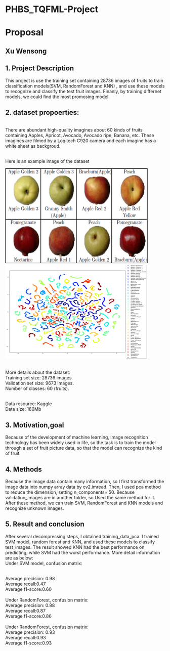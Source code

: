 # PHBS_TQFML-Project
# Proposal
## Xu Wensong
## 1.	Project Description
This project is use the training set containing 28736 images of fruits to train classification models(SVM, RandomForest and KNN) , and use these models to recognize and classify the test fruit images. Finanly, by training differnet models, we could find the most promosing model.

## 2.	dataset propoerties:
<br>There are abundant high-quality imagines about 60 kinds of fruits containing Apples, Apricot, Avocado, Avocado ripe, Banana, etc. These imagines are filmed by a Logitech C920 camera and each imagine has a white sheet as backgroud. 

<br>Here is an example image of the dataset

<img src="https://github.com/stuartphbs/PHBS_TQFML-/blob/master/example%20image.png" width="450" height="300" alt="Example Image"/>

<img src="https://github.com/stuartphbs/PHBS_TQFML-/blob/master/Project/fruit_image_2D.png" width="450" height="300" alt="2D_images after dimensionality reduction"/>

<br>More details about the dataset:
<br>Training set size: 28736 images.
<br>Validation set size: 9673 images.
<br>Number of classes: 60 (fruits).

<br> Data resource: Kaggle
<br> Data size: 180Mb

## 3.	Motivation,goal
  Because of the development of machine learning, image recognition technology has been widely used in life, so the task is to train the model through a set of fruit picture data, so that the model can recognize the kind of fruit.
  
## 4.	Methods
  Because the image data contain many information, so I first transformed the image data into numpy array data by cv2.imread. Then,  I used pca method to reduce the dimension, setting n_components= 50. Because validation_images are in another folder, so Used the same method for it.
<br>  After these method, we can train SVM, RandomForest and KNN models and recognize unknown images.
  
## 5.	Result and conclusion
After several decompressing steps, I obtained training_data_pca. I trained SVM model, random forest and KNN, and used these models to classify test_images. The result showed KNN had the best performance on predicting, while SVM had the worst performance. More detail information are as below:
<br> Under SVM model,
confusion matrix:

<br>Average precision: 0.98
<br>Average recall:0.47
<br>Average f1-score:0.60
<br>
<br>Under RandomForest,
confusion matrix:
<br>Average precision: 0.88
<br>Average recall:0.87
<br>Average f1-score:0.86
<br>
<br>Under RandomForest,
confusion matrix:
<br>Average precision: 0.93
<br>Average recall:0.93
<br>Average f1-score:0.93



